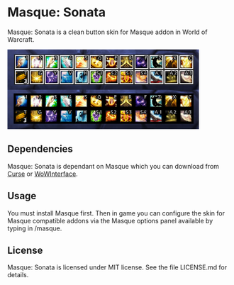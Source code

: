 # Masque: Sonata
Masque: Sonata is a clean button skin for Masque addon in World of Warcraft.

![Screenshot](https://github.com/Sonaza/Masque_Sonata/raw/master/Media/screenshot.png)

## Dependencies
Masque: Sonata is dependant on Masque which you can download from [Curse](https://mods.curse.com/addons/wow/masque) or [WoWInterface](http://www.wowinterface.com/downloads/info12097).

## Usage
You must install Masque first. Then in game you can configure the skin for Masque compatible addons via the Masque options panel available by typing in /masque.

## License
Masque: Sonata is licensed under MIT license. See the file LICENSE.md for details.